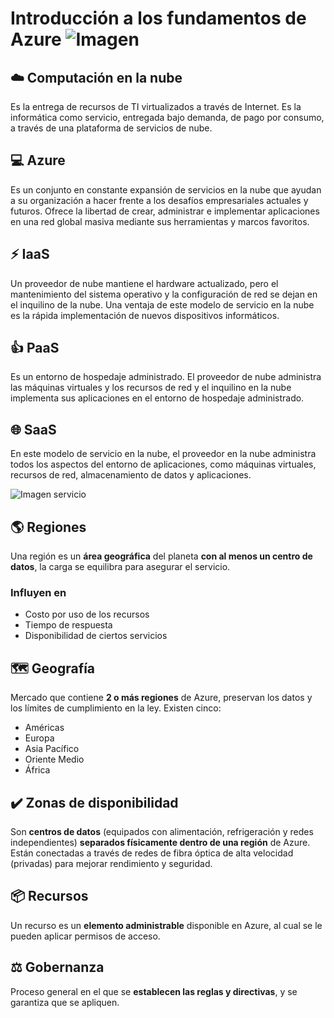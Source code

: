 # Introducción a los fundamentos de Azure   ![Imagen](https://ml41o2bbruns.i.optimole.com/ApzwI4Y-GA31yVDv/w:200/h:100/q:90/https://www.mayaccess.com.mx/wp-content/uploads/2019/06/azureCloud200.png)

## ☁️ Computación en la nube 
Es la entrega de recursos de TI virtualizados a través de Internet. Es la informática como servicio, entregada bajo demanda, de pago por consumo, a través de una plataforma de servicios de nube.

## 💻 Azure 
Es un conjunto en constante expansión de servicios en la nube que ayudan a su organización a hacer frente a los desafíos empresariales actuales y futuros. Ofrece la libertad de crear, administrar e implementar aplicaciones en una red global masiva mediante sus herramientas y marcos favoritos.

## ⚡ IaaS
 Un proveedor de nube mantiene el hardware actualizado, pero el mantenimiento del sistema operativo y la configuración de red se dejan en el inquilino de la nube. Una ventaja de este modelo de servicio en la nube es la rápida implementación de nuevos dispositivos informáticos.

## 👍  PaaS
Es un entorno de hospedaje administrado. El proveedor de nube administra las máquinas virtuales y los recursos de red y el inquilino en la nube implementa sus aplicaciones en el entorno de hospedaje administrado. 

## 🌐 SaaS
En este modelo de servicio en la nube, el proveedor en la nube administra todos los aspectos del entorno de aplicaciones, como máquinas virtuales, recursos de red, almacenamiento de datos y aplicaciones.

![Imagen servicio](https://docs.microsoft.com/en-gb/learn/azure-fundamentals/intro-to-azure-fundamentals/media/iaas-paas-saas.png) 

## 🌎 Regiones
Una región es un **área geográfica** del planeta **con al menos un centro de datos**, la carga se equilibra para asegurar el servicio.
### Influyen en
- Costo por uso de los recursos
- Tiempo de respuesta
- Disponibilidad de ciertos servicios

## 🗺️ Geografía
Mercado que contiene **2 o más regiones** de Azure, preservan los datos y los límites de cumplimiento en la ley. Existen cinco:
- Américas
- Europa
- Asia Pacífico
- Oriente Medio
- África

## ✔️ Zonas de disponibilidad
Son **centros de datos** (equipados con alimentación, refrigeración y redes independientes) **separados físicamente dentro de una región** de Azure.
Están conectadas a través de redes de fibra óptica de alta velocidad (privadas) para mejorar rendimiento y seguridad.

## 📦 Recursos
Un recurso es un **elemento administrable** disponible en Azure, al cual se le pueden aplicar permisos de acceso.

## ⚖️ Gobernanza
Proceso general en el que se **establecen las reglas y directivas**, y se garantiza que se apliquen.
